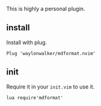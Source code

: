 This is highly a personal plugin.

## install

Install with plug.

``` vim
Plug 'waylonwalker/mdformat.nvim'
```

## init

Require it in your `init.vim` to use it.

``` vim
lua require'mdformat'
```
